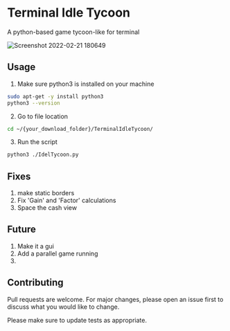 # Terminal Idle Tycoon
A python-based game tycoon-like for terminal

![Screenshot 2022-02-21 180649](https://user-images.githubusercontent.com/64192029/154991047-6fc2fc1f-f901-4490-bee7-d6a53784bf55.png)

## Usage
1. Make sure python3 is installed on your machine
```bash
sudo apt-get -y install python3 
python3 --version
```
2. Go to file location
```bash
cd ~/{your_download_folder}/TerminalIdleTycoon/
```
3. Run the script
```bash
python3 ./IdelTycoon.py
```

## Fixes
  1. make static borders
  2. Fix 'Gain' and 'Factor' calculations
  3. Space the cash view
  
## Future
  1. Make it a gui
  2. Add a parallel game running
  3. 
  
## Contributing
Pull requests are welcome. For major changes, please open an issue first to discuss what you would like to change.

Please make sure to update tests as appropriate.
